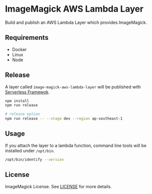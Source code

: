 # ImageMagick AWS Lambda Layer
Build and publish an AWS Lambda Layer which provides ImageMagick.

## Requirements
- Docker
- Linux
- Node

## Release
A layer called `image-magick-aws-lambda-layer` will be published with [Serverless Framewok](https://www.serverless.com/).

```sh
npm install
npm run release

# release option
npm run release -- --stage dev --region ap-southeast-1
```

## Usage
If you attach the layer to a lambda function, command line tools will be installed under `/opt/bin`.

```sh
/opt/bin/identify --version
```

## License
ImageMagick License. See [LICENSE](https://github.com/BearTail/image-magick-aws-lambda-layer/blob/main/LICENSE) for more details.
